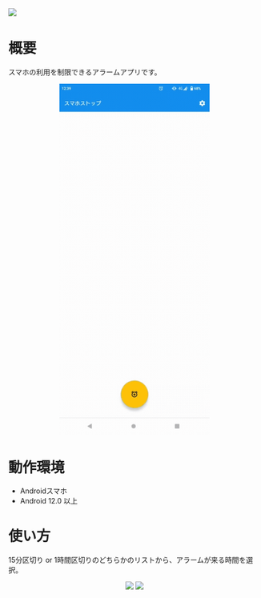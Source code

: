 <img src="https://user-images.githubusercontent.com/66397379/211480194-a7c9d2d1-5aa3-42cf-b22d-a55df5b02c24.png">

# 概要
スマホの利用を制限できるアラームアプリです。
<p align="center">
  <kbd><img src="https://github.com/s20019/ApplicationController/blob/master/smasto.gif" width="300"></kbd>
</p>

# 動作環境
- Androidスマホ
- Android 12.0 以上

# 使い方
15分区切り or 1時間区切りのどちらかのリストから、アラームが来る時間を選択。
<p align="center">
  <img src="https://user-images.githubusercontent.com/66397379/211485681-4f451a93-65ed-469e-9bdd-3454bd71fe3d.png">
  <img src="https://user-images.githubusercontent.com/66397379/211486440-77a0a392-21a3-42f2-9204-3da116525bb4.png">
</p>
